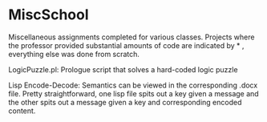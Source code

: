 # MiscSchool
Miscellaneous assignments completed for various classes. Projects where the professor provided substantial amounts of code are indicated by * , everything else was done from scratch.

LogicPuzzle.pl: Prologue script that solves a hard-coded logic puzzle

Lisp Encode-Decode: Semantics can be viewed in the corresponding .docx file. Pretty straightforward, one lisp file spits out a key given a message and the other spits out a message given a key and corresponding encoded content.
